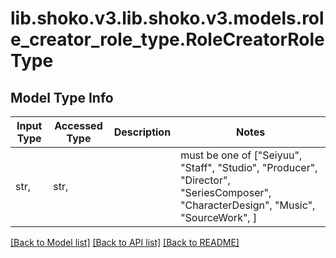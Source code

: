 # lib.shoko.v3.lib.shoko.v3.models.role_creator_role_type.RoleCreatorRoleType

## Model Type Info
Input Type | Accessed Type | Description | Notes
------------ | ------------- | ------------- | -------------
str,  | str,  |  | must be one of ["Seiyuu", "Staff", "Studio", "Producer", "Director", "SeriesComposer", "CharacterDesign", "Music", "SourceWork", ] 

[[Back to Model list]](../../README.md#documentation-for-models) [[Back to API list]](../../README.md#documentation-for-api-endpoints) [[Back to README]](../../README.md)

